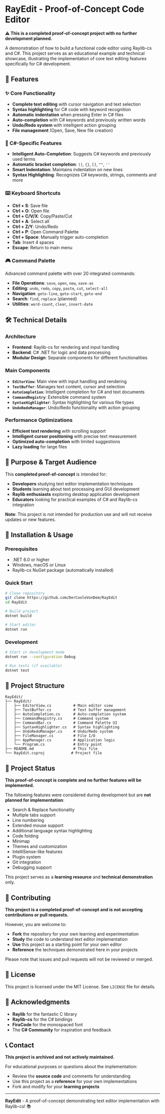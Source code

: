 # RayEdit - Proof-of-Concept Code Editor

**⚠️ This is a completed proof-of-concept project with no further development planned.**

A demonstration of how to build a functional code editor using Raylib-cs and C#. This project serves as an educational example and technical showcase, illustrating the implementation of core text editing features specifically for C# development.

## 🚀 Features

### ✨ Core Functionality
- **Complete text editing** with cursor navigation and text selection
- **Syntax highlighting** for C# code with keyword recognition
- **Automatic indentation** when pressing Enter in C# files
- **Auto-completion** with C# keywords and previously written words
- **Undo/Redo system** with intelligent action grouping
- **File management** (Open, Save, New file creation)

### 🎯 C#-Specific Features
- **Intelligent Auto-Completion**: Suggests C# keywords and previously used terms
- **Automatic bracket completion**: `()`, `{}`, `[]`, `""`, `''`
- **Smart Indentation**: Maintains indentation on new lines
- **Syntax Highlighting**: Recognizes C# keywords, strings, comments and more

### ⌨️ Keyboard Shortcuts
- **Ctrl + S**: Save file
- **Ctrl + O**: Open file
- **Ctrl + C/V/X**: Copy/Paste/Cut
- **Ctrl + A**: Select all
- **Ctrl + Z/Y**: Undo/Redo
- **Ctrl + P**: Open Command Palette
- **Ctrl + Space**: Manually trigger auto-completion
- **Tab**: Insert 4 spaces
- **Escape**: Return to main menu

### 🎮 Command Palette
Advanced command palette with over 20 integrated commands:
- **File Operations**: `save`, `open`, `new`, `save-as`
- **Editing**: `undo`, `redo`, `copy`, `paste`, `cut`, `select-all`
- **Navigation**: `goto-line`, `goto-start`, `goto-end`
- **Search**: `find`, `replace` (planned)
- **Utilities**: `word-count`, `clear`, `insert-date`

## 🛠️ Technical Details

### Architecture
- **Frontend**: Raylib-cs for rendering and input handling
- **Backend**: C# .NET for logic and data processing
- **Modular Design**: Separate components for different functionalities

### Main Components
- **`EditorView`**: Main view with input handling and rendering
- **`TextBuffer`**: Manages text content, cursor and selection
- **`AutoCompletion`**: Intelligent completion for C# and text documents
- **`CommandRegistry`**: Extensible command system
- **`SyntaxHighlighter`**: Syntax highlighting for various file types
- **`UndoRedoManager`**: Undo/Redo functionality with action grouping

### Performance Optimizations
- **Efficient text rendering** with scrolling support
- **Intelligent cursor positioning** with precise text measurement
- **Optimized auto-completion** with limited suggestions
- **Lazy loading** for large files

## 🎯 Purpose & Target Audience

This **completed proof-of-concept** is intended for:
- **Developers** studying text editor implementation techniques
- **Students** learning about text processing and GUI development
- **Raylib enthusiasts** exploring desktop application development
- **Educators** looking for practical examples of C# and Raylib-cs integration

**Note**: This project is not intended for production use and will not receive updates or new features.

## 🚦 Installation & Usage

### Prerequisites
- .NET 6.0 or higher
- Windows, macOS or Linux
- Raylib-cs NuGet package (automatically installed)

### Quick Start
```bash
# Clone repository
git clone https://github.com/DerCooleVonDem/RayEdit
cd RayEdit

# Build project
dotnet build

# Start editor
dotnet run
```

### Development
```bash
# Start in development mode
dotnet run --configuration Debug

# Run tests (if available)
dotnet test
```

## 📁 Project Structure

```
RayEdit/
├── RayEdit/
│   ├── EditorView.cs          # Main editor view
│   ├── TextBuffer.cs          # Text buffer management
│   ├── AutoCompletion.cs      # Auto-completion system
│   ├── CommandRegistry.cs     # Command system
│   ├── CommandBar.cs          # Command Palette UI
│   ├── SyntaxHighlighter.cs   # Syntax highlighting
│   ├── UndoRedoManager.cs     # Undo/Redo system
│   ├── FileManager.cs         # File I/O
│   ├── AppManager.cs          # Application logic
│   └── Program.cs             # Entry point
├── README.md                  # This file
└── RayEdit.csproj            # Project file
```

## 🔮 Project Status

**This proof-of-concept is complete and no further features will be implemented.**

The following features were considered during development but are **not planned for implementation**:
- Search & Replace functionality
- Multiple tabs support
- Line numbering
- Extended mouse support
- Additional language syntax highlighting
- Code folding
- Minimap
- Themes and customization
- IntelliSense-like features
- Plugin system
- Git integration
- Debugging support

This project serves as a **learning resource** and **technical demonstration** only.

## 🤝 Contributing

**This project is a completed proof-of-concept and is not accepting contributions or pull requests.**

However, you are welcome to:
- **Fork** the repository for your own learning and experimentation
- **Study** the code to understand text editor implementation
- **Use** this project as a starting point for your own editor
- **Reference** the techniques demonstrated here in your projects

Please note that issues and pull requests will not be reviewed or merged.

## 📝 License

This project is licensed under the MIT License. See `LICENSE` file for details.

## 🙏 Acknowledgments

- **Raylib** for the fantastic C library
- **Raylib-cs** for the C# bindings
- **FiraCode** for the monospaced font
- The **C# Community** for inspiration and feedback

## 📞 Contact

**This project is archived and not actively maintained.**

For educational purposes or questions about the implementation:
- Review the **source code** and comments for understanding
- Use this project as a **reference** for your own implementations
- Fork and modify for your **learning projects**

---

**RayEdit** - A proof-of-concept demonstrating text editor implementation with Raylib-cs! 📚
